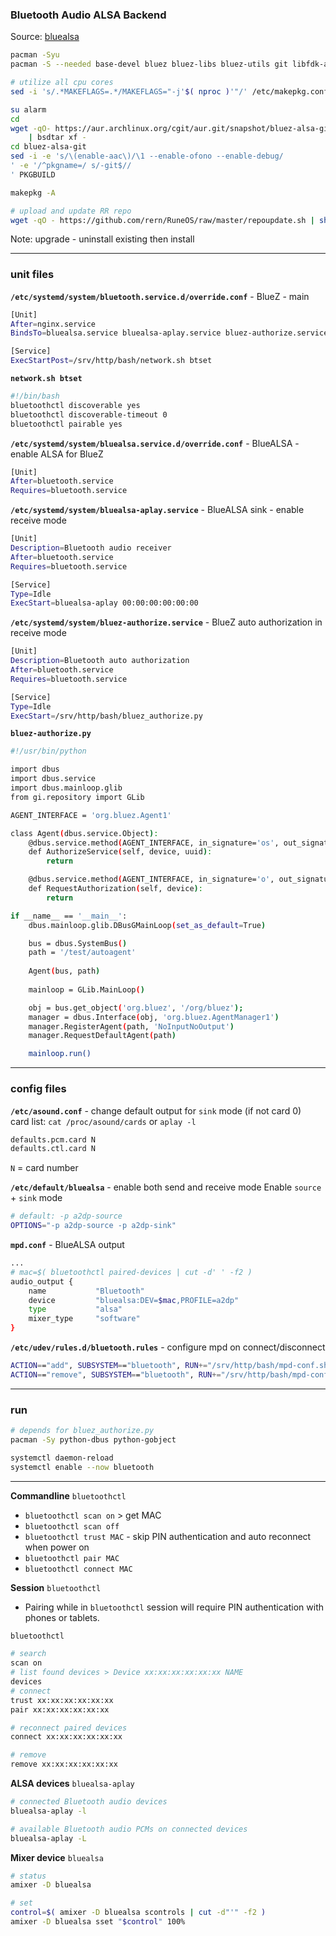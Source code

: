 ### Bluetooth Audio ALSA Backend
Source: [bluealsa](https://github.com/Arkq/bluez-alsa)

```sh
pacman -Syu
pacman -S --needed base-devel bluez bluez-libs bluez-utils git libfdk-aac python-docutils sbc

# utilize all cpu cores
sed -i 's/.*MAKEFLAGS=.*/MAKEFLAGS="-j'$( nproc )'"/' /etc/makepkg.conf

su alarm
cd
wget -qO- https://aur.archlinux.org/cgit/aur.git/snapshot/bluez-alsa-git.tar.gz \
    | bsdtar xf -
cd bluez-alsa-git
sed -i -e 's/\(enable-aac\)/\1 --enable-ofono --enable-debug/
' -e '/^pkgname=/ s/-git$//
' PKGBUILD

makepkg -A

# upload and update RR repo
wget -qO - https://github.com/rern/RuneOS/raw/master/repoupdate.sh | sh
```
Note: upgrade - uninstall existing then install

---

### unit files
**`/etc/systemd/system/bluetooth.service.d/override.conf`** - BlueZ - main
```sh
[Unit]
After=nginx.service
BindsTo=bluealsa.service bluealsa-aplay.service bluez-authorize.service

[Service]
ExecStartPost=/srv/http/bash/network.sh btset
```
**`network.sh btset`**
```sh
#!/bin/bash
bluetoothctl discoverable yes
bluetoothctl discoverable-timeout 0
bluetoothctl pairable yes
```

**`/etc/systemd/system/bluealsa.service.d/override.conf`** - BlueALSA - enable ALSA for BlueZ
```sh
[Unit]
After=bluetooth.service
Requires=bluetooth.service
```
**`/etc/systemd/system/bluealsa-aplay.service`** - BlueALSA sink - enable receive mode
```sh
[Unit]
Description=Bluetooth audio receiver
After=bluetooth.service
Requires=bluetooth.service

[Service]
Type=Idle
ExecStart=bluealsa-aplay 00:00:00:00:00:00
```
**`/etc/systemd/system/bluez-authorize.service`** - BlueZ auto authorization in receive mode
```sh
[Unit]
Description=Bluetooth auto authorization
After=bluetooth.service
Requires=bluetooth.service

[Service]
Type=Idle
ExecStart=/srv/http/bash/bluez_authorize.py
```
**`bluez-authorize.py`**
```sh
#!/usr/bin/python

import dbus
import dbus.service
import dbus.mainloop.glib
from gi.repository import GLib

AGENT_INTERFACE = 'org.bluez.Agent1'

class Agent(dbus.service.Object):
	@dbus.service.method(AGENT_INTERFACE, in_signature='os', out_signature='')
	def AuthorizeService(self, device, uuid):
		return

	@dbus.service.method(AGENT_INTERFACE, in_signature='o', out_signature='')
	def RequestAuthorization(self, device):
		return

if __name__ == '__main__':
	dbus.mainloop.glib.DBusGMainLoop(set_as_default=True)

	bus = dbus.SystemBus()
	path = '/test/autoagent'
    
	Agent(bus, path)
    
	mainloop = GLib.MainLoop()

	obj = bus.get_object('org.bluez', '/org/bluez');
	manager = dbus.Interface(obj, 'org.bluez.AgentManager1')
	manager.RegisterAgent(path, 'NoInputNoOutput')
	manager.RequestDefaultAgent(path)

	mainloop.run()
```
---
### config files
**`/etc/asound.conf`** - change default output for `sink` mode (if not card 0)  
card list: `cat /proc/asound/cards` or `aplay -l`
```sh
defaults.pcm.card N
defaults.ctl.card N
```
`N` = card number  

**`/etc/default/bluealsa`** - enable both send and receive mode
Enable `source` + `sink` mode
```sh
# default: -p a2dp-source
OPTIONS="-p a2dp-source -p a2dp-sink"
```

**`mpd.conf`** - BlueALSA output
```sh
...
# mac=$( bluetoothctl paired-devices | cut -d' ' -f2 )
audio_output {
	name           "Bluetooth"
	device         "bluealsa:DEV=$mac,PROFILE=a2dp"
	type           "alsa"
	mixer_type     "software"
}
```

**`/etc/udev/rules.d/bluetooth.rules`** - configure mpd on connect/disconnect
```sh
ACTION=="add", SUBSYSTEM=="bluetooth", RUN+="/srv/http/bash/mpd-conf.sh bt"
ACTION=="remove", SUBSYSTEM=="bluetooth", RUN+="/srv/http/bash/mpd-conf.sh"
```
---
### run
```sh
# depends for bluez_authorize.py
pacman -Sy python-dbus python-gobject

systemctl daemon-reload
systemctl enable --now bluetooth
```
---

**Commandline** `bluetoothctl`  
- `bluetoothctl scan on` > get MAC
- `bluetoothctl scan off`
- `bluetoothctl trust MAC` - skip PIN authentication and auto reconnect when power on
- `bluetoothctl pair MAC`
- `bluetoothctl connect MAC`

**Session** `bluetoothctl`  
- Pairing while in `bluetoothctl` session will require PIN authentication with phones or tablets.
```sh
bluetoothctl

# search
scan on
# list found devices > Device xx:xx:xx:xx:xx:xx NAME
devices
# connect
trust xx:xx:xx:xx:xx:xx
pair xx:xx:xx:xx:xx:xx

# reconnect paired devices
connect xx:xx:xx:xx:xx:xx

# remove
remove xx:xx:xx:xx:xx:xx
```
**ALSA devices** `bluealsa-aplay`
```sh
# connected Bluetooth audio devices
bluealsa-aplay -l

# available Bluetooth audio PCMs on connected devices
bluealsa-aplay -L
```
**Mixer device** `bluealsa`
```sh
# status
amixer -D bluealsa

# set
control=$( amixer -D bluealsa scontrols | cut -d"'" -f2 )
amixer -D bluealsa sset "$control" 100%
```
